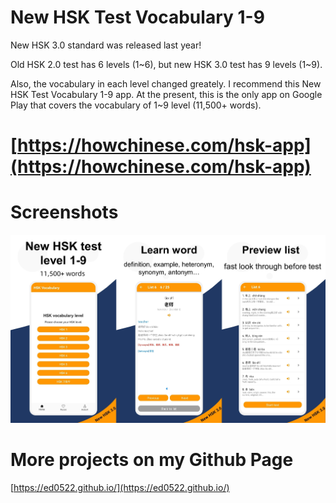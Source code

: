 # New HSK Test Vocabulary 1-9
New HSK 3.0 standard was released last year!

Old HSK 2.0 test has 6 levels (1~6), but new HSK 3.0 test has 9 levels (1~9).

Also, the vocabulary in each level changed greately. I recommend this New HSK Test Vocabulary 1-9 app. At the present, this is the only app on Google Play that covers the vocabulary of 1~9 level (11,500+ words).
# [https://howchinese.com/hsk-app](https://howchinese.com/hsk-app) 
# Screenshots
![New HSK Test Vocabulary 1-9 Screenshot_1](/public_img/NewHSKTestVocabulary1-9Screenshot_1.png "New HSK Test Vocabulary 1-9 Screenshot")
# More projects on my Github Page
[https://ed0522.github.io/](https://ed0522.github.io/)

